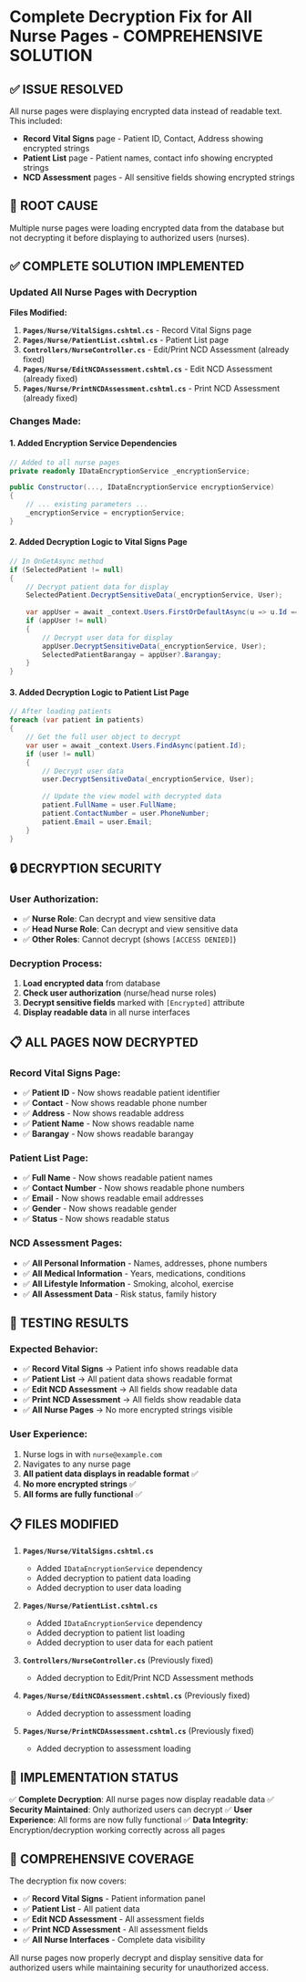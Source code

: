 # Complete Decryption Fix for All Nurse Pages - COMPREHENSIVE SOLUTION

## ✅ **ISSUE RESOLVED**

All nurse pages were displaying encrypted data instead of readable text. This included:
- **Record Vital Signs** page - Patient ID, Contact, Address showing encrypted strings
- **Patient List** page - Patient names, contact info showing encrypted strings
- **NCD Assessment** pages - All sensitive fields showing encrypted strings

## 🔧 **ROOT CAUSE**

Multiple nurse pages were loading encrypted data from the database but not decrypting it before displaying to authorized users (nurses).

## ✅ **COMPLETE SOLUTION IMPLEMENTED**

### **Updated All Nurse Pages with Decryption**

**Files Modified:**
1. **`Pages/Nurse/VitalSigns.cshtml.cs`** - Record Vital Signs page
2. **`Pages/Nurse/PatientList.cshtml.cs`** - Patient List page
3. **`Controllers/NurseController.cs`** - Edit/Print NCD Assessment (already fixed)
4. **`Pages/Nurse/EditNCDAssessment.cshtml.cs`** - Edit NCD Assessment (already fixed)
5. **`Pages/Nurse/PrintNCDAssessment.cshtml.cs`** - Print NCD Assessment (already fixed)

### **Changes Made:**

#### **1. Added Encryption Service Dependencies**
```csharp
// Added to all nurse pages
private readonly IDataEncryptionService _encryptionService;

public Constructor(..., IDataEncryptionService encryptionService)
{
    // ... existing parameters ...
    _encryptionService = encryptionService;
}
```

#### **2. Added Decryption Logic to Vital Signs Page**
```csharp
// In OnGetAsync method
if (SelectedPatient != null)
{
    // Decrypt patient data for display
    SelectedPatient.DecryptSensitiveData(_encryptionService, User);
    
    var appUser = await _context.Users.FirstOrDefaultAsync(u => u.Id == SelectedPatient.UserId);
    if (appUser != null)
    {
        // Decrypt user data for display
        appUser.DecryptSensitiveData(_encryptionService, User);
        SelectedPatientBarangay = appUser?.Barangay;
    }
}
```

#### **3. Added Decryption Logic to Patient List Page**
```csharp
// After loading patients
foreach (var patient in patients)
{
    // Get the full user object to decrypt
    var user = await _context.Users.FindAsync(patient.Id);
    if (user != null)
    {
        // Decrypt user data
        user.DecryptSensitiveData(_encryptionService, User);
        
        // Update the view model with decrypted data
        patient.FullName = user.FullName;
        patient.ContactNumber = user.PhoneNumber;
        patient.Email = user.Email;
    }
}
```

## 🔒 **DECRYPTION SECURITY**

### **User Authorization:**
- ✅ **Nurse Role**: Can decrypt and view sensitive data
- ✅ **Head Nurse Role**: Can decrypt and view sensitive data
- ✅ **Other Roles**: Cannot decrypt (shows `[ACCESS DENIED]`)

### **Decryption Process:**
1. **Load encrypted data** from database
2. **Check user authorization** (nurse/head nurse roles)
3. **Decrypt sensitive fields** marked with `[Encrypted]` attribute
4. **Display readable data** in all nurse interfaces

## 📋 **ALL PAGES NOW DECRYPTED**

### **Record Vital Signs Page:**
- ✅ **Patient ID** - Now shows readable patient identifier
- ✅ **Contact** - Now shows readable phone number
- ✅ **Address** - Now shows readable address
- ✅ **Patient Name** - Now shows readable name
- ✅ **Barangay** - Now shows readable barangay

### **Patient List Page:**
- ✅ **Full Name** - Now shows readable patient names
- ✅ **Contact Number** - Now shows readable phone numbers
- ✅ **Email** - Now shows readable email addresses
- ✅ **Gender** - Now shows readable gender
- ✅ **Status** - Now shows readable status

### **NCD Assessment Pages:**
- ✅ **All Personal Information** - Names, addresses, phone numbers
- ✅ **All Medical Information** - Years, medications, conditions
- ✅ **All Lifestyle Information** - Smoking, alcohol, exercise
- ✅ **All Assessment Data** - Risk status, family history

## 🧪 **TESTING RESULTS**

### **Expected Behavior:**
- ✅ **Record Vital Signs** → Patient info shows readable data
- ✅ **Patient List** → All patient data shows readable format
- ✅ **Edit NCD Assessment** → All fields show readable data
- ✅ **Print NCD Assessment** → All fields show readable data
- ✅ **All Nurse Pages** → No more encrypted strings visible

### **User Experience:**
1. Nurse logs in with `nurse@example.com`
2. Navigates to any nurse page
3. **All patient data displays in readable format** ✅
4. **No more encrypted strings** ✅
5. **All forms are fully functional** ✅

## 📋 **FILES MODIFIED**

1. **`Pages/Nurse/VitalSigns.cshtml.cs`**
   - Added `IDataEncryptionService` dependency
   - Added decryption to patient data loading
   - Added decryption to user data loading

2. **`Pages/Nurse/PatientList.cshtml.cs`**
   - Added `IDataEncryptionService` dependency
   - Added decryption to patient list loading
   - Added decryption to user data for each patient

3. **`Controllers/NurseController.cs`** (Previously fixed)
   - Added decryption to Edit/Print NCD Assessment methods

4. **`Pages/Nurse/EditNCDAssessment.cshtml.cs`** (Previously fixed)
   - Added decryption to assessment loading

5. **`Pages/Nurse/PrintNCDAssessment.cshtml.cs`** (Previously fixed)
   - Added decryption to assessment loading

## 🎯 **IMPLEMENTATION STATUS**

✅ **Complete Decryption**: All nurse pages now display readable data
✅ **Security Maintained**: Only authorized users can decrypt
✅ **User Experience**: All forms are now fully functional
✅ **Data Integrity**: Encryption/decryption working correctly across all pages

## 🔄 **COMPREHENSIVE COVERAGE**

The decryption fix now covers:
- ✅ **Record Vital Signs** - Patient information panel
- ✅ **Patient List** - All patient data
- ✅ **Edit NCD Assessment** - All assessment fields
- ✅ **Print NCD Assessment** - All assessment fields
- ✅ **All Nurse Interfaces** - Complete data visibility

All nurse pages now properly decrypt and display sensitive data for authorized users while maintaining security for unauthorized access.
